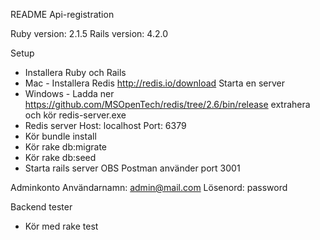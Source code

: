 README Api-registration

Ruby version: 2.1.5
Rails version: 4.2.0

Setup
- Installera Ruby och Rails
- Mac - Installera Redis http://redis.io/download Starta en server
- Windows - Ladda ner https://github.com/MSOpenTech/redis/tree/2.6/bin/release extrahera och kör redis-server.exe
- Redis server Host: localhost Port: 6379
- Kör bundle install
- Kör rake db:migrate
- Kör rake db:seed
- Starta rails server OBS Postman använder port 3001


Adminkonto
Användarnamn: admin@mail.com
Lösenord: password


Backend tester
- Kör med rake test




